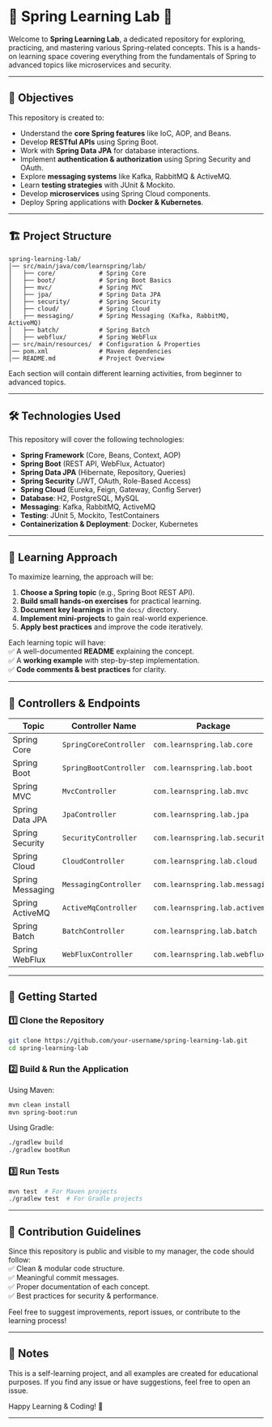 # 🌱 Spring Learning Lab 🚀  

Welcome to **Spring Learning Lab**, a dedicated repository for exploring, practicing, and mastering various Spring-related concepts. This is a hands-on learning space covering everything from the fundamentals of Spring to advanced topics like microservices and security.  

---

## 📌 Objectives  
This repository is created to:  
- Understand the **core Spring features** like IoC, AOP, and Beans.  
- Develop **RESTful APIs** using Spring Boot.  
- Work with **Spring Data JPA** for database interactions.  
- Implement **authentication & authorization** using Spring Security and OAuth.  
- Explore **messaging systems** like Kafka, RabbitMQ & ActiveMQ.  
- Learn **testing strategies** with JUnit & Mockito.  
- Develop **microservices** using Spring Cloud components.  
- Deploy Spring applications with **Docker & Kubernetes**.  

---

## 🏗 Project Structure  
```
spring-learning-lab/
│── src/main/java/com/learnspring/lab/
│   ├── core/            # Spring Core
│   ├── boot/            # Spring Boot Basics
│   ├── mvc/             # Spring MVC
│   ├── jpa/             # Spring Data JPA
│   ├── security/        # Spring Security
│   ├── cloud/           # Spring Cloud
│   ├── messaging/       # Spring Messaging (Kafka, RabbitMQ, ActiveMQ)
│   ├── batch/           # Spring Batch
│   ├── webflux/         # Spring WebFlux
│── src/main/resources/  # Configuration & Properties
│── pom.xml              # Maven dependencies
│── README.md            # Project Overview
```

Each section will contain different learning activities, from beginner to advanced topics.  

---

## 🛠 Technologies Used  
This repository will cover the following technologies:  
- **Spring Framework** (Core, Beans, Context, AOP)  
- **Spring Boot** (REST API, WebFlux, Actuator)  
- **Spring Data JPA** (Hibernate, Repository, Queries)  
- **Spring Security** (JWT, OAuth, Role-Based Access)  
- **Spring Cloud** (Eureka, Feign, Gateway, Config Server)  
- **Database**: H2, PostgreSQL, MySQL  
- **Messaging**: Kafka, RabbitMQ, ActiveMQ  
- **Testing**: JUnit 5, Mockito, TestContainers  
- **Containerization & Deployment**: Docker, Kubernetes  

---

## 📖 Learning Approach  
To maximize learning, the approach will be:  
1. **Choose a Spring topic** (e.g., Spring Boot REST API).  
2. **Build small hands-on exercises** for practical learning.  
3. **Document key learnings** in the `docs/` directory.  
4. **Implement mini-projects** to gain real-world experience.  
5. **Apply best practices** and improve the code iteratively.  

Each learning topic will have:  
✅ A well-documented **README** explaining the concept.  
✅ A **working example** with step-by-step implementation.  
✅ **Code comments & best practices** for clarity.  

---

## 🚀 Controllers & Endpoints  

| Topic               | Controller Name       | Package                        | Endpoint   |
|---------------------|----------------------|--------------------------------|------------|
| Spring Core        | `SpringCoreController`  | `com.learnspring.lab.core`    | `/core`    |
| Spring Boot        | `SpringBootController` | `com.learnspring.lab.boot`    | `/boot`    |
| Spring MVC         | `MvcController`        | `com.learnspring.lab.mvc`     | `/mvc`     |
| Spring Data JPA    | `JpaController`        | `com.learnspring.lab.jpa`     | `/jpa`     |
| Spring Security    | `SecurityController`   | `com.learnspring.lab.security` | `/security` |
| Spring Cloud       | `CloudController`      | `com.learnspring.lab.cloud`   | `/cloud`   |
| Spring Messaging   | `MessagingController`  | `com.learnspring.lab.messaging` | `/messaging` |
| Spring ActiveMQ    | `ActiveMqController`   | `com.learnspring.lab.activemq` | `/activemq` |
| Spring Batch       | `BatchController`      | `com.learnspring.lab.batch`   | `/batch`   |
| Spring WebFlux     | `WebFluxController`    | `com.learnspring.lab.webflux` | `/webflux` |

---

## 🚀 Getting Started  
### 1️⃣ Clone the Repository  
```sh
git clone https://github.com/your-username/spring-learning-lab.git
cd spring-learning-lab
```

### 2️⃣ Build & Run the Application  
Using Maven:  
```sh
mvn clean install
mvn spring-boot:run
```
Using Gradle:  
```sh
./gradlew build
./gradlew bootRun
```

### 3️⃣ Run Tests  
```sh
mvn test  # For Maven projects
./gradlew test  # For Gradle projects
```

---

## 📌 Contribution Guidelines  
Since this repository is public and visible to my manager, the code should follow:  
✅ Clean & modular code structure.  
✅ Meaningful commit messages.  
✅ Proper documentation of each concept.  
✅ Best practices for security & performance.  

Feel free to suggest improvements, report issues, or contribute to the learning process!  

---

## 📄 Notes  
This is a self-learning project, and all examples are created for educational purposes. If you find any issue or have suggestions, feel free to open an issue.  

Happy Learning & Coding! 🚀  

---

